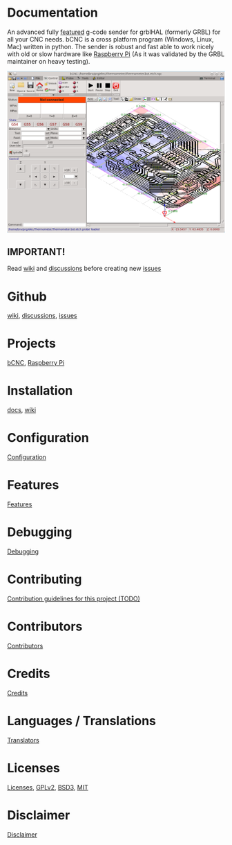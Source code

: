 # Documentation
An advanced fully [featured](FEATURES.md) g-code sender for grblHAL (formerly GRBL) for all your CNC needs. bCNC is a cross platform program (Windows, Linux, Mac) written in python. The sender is robust and fast able to work nicely with old or slow hardware like [Raspberry Pi](http://www.openbuilds.com/threads/bcnc-and-the-raspberry-pi.3038/) (As it was validated by the GRBL maintainer on heavy testing).

![bCNC screenshot](https://raw.githubusercontent.com/vlachoudis/bCNC/doc/Screenshots/bCNC.png)

## IMPORTANT!
Read [wiki](https://github.com/vlachoudis/bCNC/wiki) and [discussions](https://github.com/vlachoudis/bCNC/discussions) before creating new [issues](https://github.com/vlachoudis/bCNC/issues)

# Github
[wiki](https://github.com/vlachoudis/bCNC/wiki), [discussions](https://github.com/vlachoudis/bCNC/discussions), [issues](https://github.com/vlachoudis/bCNC/issues)

# Projects
[bCNC](https://pypi.org/project/bCNC/), [Raspberry Pi](http://www.openbuilds.com/threads/bcnc-and-the-raspberry-pi.3038/)

# Installation
[docs](INSTALLATION.md), [wiki](https://github.com/vlachoudis/bCNC/wiki/Installation)

# Configuration
[Configuration](CONFIGURATION.md)

# Features
[Features](FEATURES.md)

# Debugging
[Debugging](DEBUGGING.md)

# Contributing
[Contribution guidelines for this project (TODO)](CONTRIBUTING.md)

# Contributors
[Contributors](contributors.txt)

# Credits
[Credits](CREDITS.md)

# Languages / Translations
[Translators](TRANSLATORS.md)

# Licenses
[Licenses](LICENSES.md), [GPLv2](LICENSE.md), [BSD3](LICENSE.BSD3), [MIT](LICENSE.MIT)

# Disclaimer
[Disclaimer](DISCLAIMER.md)

